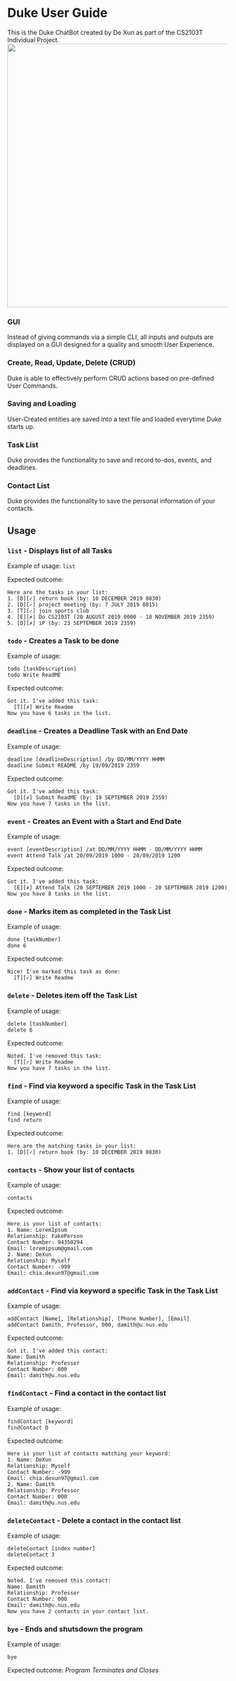 # Duke User Guide
This is the Duke ChatBot created by De Xun as part of the CS2103T Individual Project.
<img src="./Ui.png" width="600" height="600"/>

### GUI
Instead of giving commands via a simple CLI, all inputs and outputs are displayed on a GUI designed for a quality and smooth User Experience.

### Create, Read, Update, Delete (CRUD)
Duke is able to effectively perform CRUD actions based on pre-defined User Commands.

### Saving and Loading
User-Created entities are saved into a text file and loaded everytime Duke starts up. 

### Task List
Duke provides the functionality to save and record to-dos, events, and deadlines.

### Contact List
Duke provides the functionality to save the personal information of your contacts.

## Usage
### `list` - Displays list of all Tasks

Example of usage: 
`list`

Expected outcome:
```
Here are the tasks in your list:
1. [D][✓] return book (by: 10 DECEMBER 2019 0830)
2. [D][✓] project meeting (by: 7 JULY 2019 0815)
3. [T][✓] join sports club
4. [E][✗] Do CS2103T (20 AUGUST 2019 0000 - 18 NOVEMBER 2019 2359)
5. [D][✗] iP (by: 23 SEPTEMBER 2019 2359)
```

### `todo` - Creates a Task to be done

Example of usage: 

```
todo [taskDescription]
todo Write ReadME
```

Expected outcome:
```
Got it. I've added this task:
  [T][✗] Write Readme
Now you have 6 tasks in the list.
```

### `deadline` - Creates a Deadline Task with an End Date

Example of usage: 

```
deadline [deadlineDescription] /by DD/MM/YYYY HHMM
deadline Submit README /by 19/09/2019 2359
```

Expected outcome:
```
Got it. I've added this task:
  [D][✗] Submit ReadME (by: 19 SEPTEMBER 2019 2359)
Now you have 7 tasks in the list.
```

### `event` - Creates an Event with a Start and End Date

Example of usage: 
```
event [eventDescription] /at DD/MM/YYYY HHMM - DD/MM/YYYY HHMM
event Attend Talk /at 20/09/2019 1000 - 20/09/2019 1200
```

Expected outcome:
```
Got it. I've added this task:
  [E][✗] Attend Talk (20 SEPTEMBER 2019 1000 - 20 SEPTEMBER 2019 1200)
Now you have 8 tasks in the list.
```

### `done` - Marks item as completed in the Task List

Example of usage: 
```
done [taskNumber]
done 6
```

Expected outcome:
```
Nice! I've marked this task as done:
  [T][✓] Write Readme
```

### `delete` - Deletes item off the Task List

Example of usage: 
```
delete [taskNumber]
delete 6
```

Expected outcome:
```
Noted. I've removed this task: 
  [T][✓] Write Readme
Now you have 7 tasks in the list.
```

### `find` - Find via keyword a specific Task in the Task List

Example of usage: 
```
find [keyword]
find return
```

Expected outcome:
```
Here are the matching tasks in your list:
1. [D][✓] return book (by: 10 DECEMBER 2019 0830)
```

### `contacts` - Show your list of contacts

Example of usage: 
```
contacts
```

Expected outcome:
```
Here is your list of contacts:
1. Name: LoremIpsum
Relationship: FakePerson
Contact Number: 94350294
Email: loremipsum@gmail.com
2. Name: DeXun
Relationship: Myself
Contact Number: -999
Email: chia.dexun97@gmail.com
```

### `addContact` - Find via keyword a specific Task in the Task List

Example of usage: 
```
addContact [Name], [Relationship], [Phone Number], [Email]
addContact Damith, Professor, 000, damith@u.nus.edu
```

Expected outcome:
```
Got it. I've added this contact:
Name: Damith
Relationship: Professor
Contact Number: 000
Email: damith@u.nus.edu
```

### `findContact` - Find a contact in the contact list

Example of usage: 
```
findContact [keyword]
findContact D
```

Expected outcome:
```
Here is your list of contacts matching your keyword:
1. Name: DeXun
Relationship: Myself
Contact Number: -999
Email: chia.dexun97@gmail.com
2. Name: Damith
Relationship: Professor
Contact Number: 000
Email: damith@u.nus.edu
```

### `deleteContact` - Delete a contact in the contact list

Example of usage: 
```
deleteContact [index number]
deleteContact 3
```

Expected outcome:
```
Noted. I've removed this contact: 
Name: Damith
Relationship: Professor
Contact Number: 000
Email: damith@u.nus.edu
Now you have 2 contacts in your contact list.
```

### `bye` - Ends and shutsdown the program

Example of usage: 

```
bye
```

Expected outcome: <i>Program Terminates and Closes</i>
